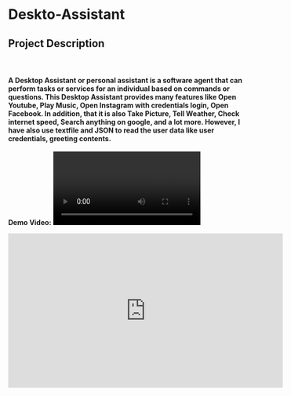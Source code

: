 # Deskto-Assistant
<h2>Project Description</h2><br/>
<h4>	A Desktop Assistant or personal assistant is a software agent that can perform tasks or services for an individual based on commands or questions.
	This Desktop Assistant provides many features like Open Youtube, Play Music, Open Instagram with credentials login, Open Facebook.
	In addition, that it is also Take Picture, Tell Weather, Check internet speed, Search anything on google, and a lot more.
	However, I have also use textfile and JSON to read the user data like user credentials, greeting contents.</h4>
  
 <b>Demo Video:</b>
 <video>
 <iframe width="560" height="315" src="https://www.youtube.com/embed/6YqSKRUUtZE" title="YouTube video player" frameborder="0" allow="accelerometer; autoplay; clipboard-write; encrypted-media; gyroscope; picture-in-picture" allowfullscreen></iframe>
 </video>
